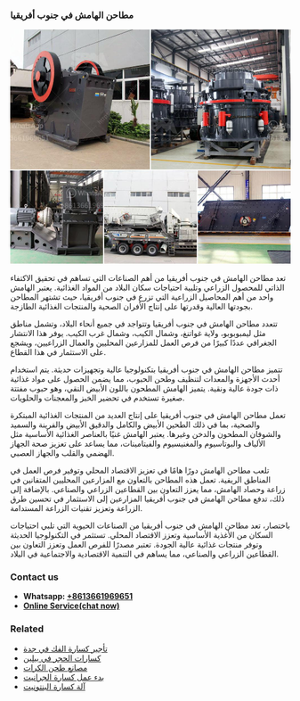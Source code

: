 <h3>مطاحن الهامش في جنوب أفريقيا</h3><img src='1701853969.jpg' alt=''><p>تعد مطاحن الهامش في جنوب أفريقيا من أهم الصناعات التي تساهم في تحقيق الاكتفاء الذاتي للمحصول الزراعي وتلبية احتياجات سكان البلاد من المواد الغذائية. يعتبر الهامش واحد من أهم المحاصيل الزراعية التي تزرع في جنوب أفريقيا، حيث تشتهر المطاحن بجودتها العالية وقدرتها على إنتاج الأفران الصحية والمنتجات الغذائية الطازجة.</p><p>تتعدد مطاحن الهامش في جنوب أفريقيا وتتواجد في جميع أنحاء البلاد، وتشمل مناطق مثل ليمبوبوبو، ولاية غواتنغ، وشمال الكيب، وشمال غرب الكيب. يوفر هذا الانتشار الجغرافي عددًا كبيرًا من فرص العمل للمزارعين المحليين والعمال الزراعيين، ويشجع على الاستثمار في هذا القطاع.</p><p>تتميز مطاحن الهامش في جنوب أفريقيا بتكنولوجيا عالية وتجهيزات حديثة. يتم استخدام أحدث الأجهزة والمعدات لتنظيف وطحن الحبوب، مما يضمن الحصول على مواد غذائية ذات جودة عالية ونقية. يتميز الهامش المطحون باللون الأبيض النقي، وهو حبوب مفتتة صغيرة تستخدم في تحضير الخبز والمعجنات والحلويات.</p><p>تعمل مطاحن الهامش في جنوب أفريقيا على إنتاج العديد من المنتجات الغذائية المبتكرة والصحية، بما في ذلك الطحين الأبيض والكامل والدقيق الأبيض والفرينة والسميد والشوفان المطحون والدخن وغيرها. يعتبر الهامش غنيًا بالعناصر الغذائية الأساسية مثل الألياف والبوتاسيوم والمغنيسيوم والفيتامينات، مما يساعد على تعزيز صحة الجهاز الهضمي والقلب والجهاز العصبي.</p><p>تلعب مطاحن الهامش دورًا هامًا في تعزيز الاقتصاد المحلي وتوفير فرص العمل في المناطق الريفية. تعمل هذه المطاحن بالتعاون مع المزارعين المحليين المتفانين في زراعة وحصاد الهامش، مما يعزز التعاون بين القطاعين الزراعي والصناعي. بالإضافة إلى ذلك، تدفع مطاحن الهامش في جنوب أفريقيا المزارعين إلى الاستثمار في تحسين طرق الزراعة وتعزيز تقنيات الزراعة المستدامة.</p><p>باختصار، تعد مطاحن الهامش في جنوب أفريقيا من الصناعات الحيوية التي تلبي احتياجات السكان من الأغذية الأساسية وتعزز الاقتصاد المحلي. تستثمر في التكنولوجيا الحديثة وتوفر منتجات غذائية عالية الجودة. تعتبر مصدرًا للفرص العمل وتعزز التعاون بين القطاعين الزراعي والصناعي، مما يساهم في التنمية الاقتصادية والاجتماعية في البلاد.</p><h3>Contact us</h3><ul><li><strong>Whatsapp:&nbsp;<a href="https://wa.me/8613661969651">+8613661969651</a></strong></li><li><a href="https://swt.shibang-china.com/?git&amp;zhl&amp;مطاحن الهامش في جنوب أفريقيا"><strong>Online Service(chat now)</strong></a></li></ul><h3>Related</h3><ul><li><a href='تأجير كسارة الفك في جدة.md'>تأجير كسارة الفك في جدة</a></li><li><a href='كسارات الحجر في بيلين.md'>كسارات الحجر في بيلين</a></li><li><a href='مصانع طحن الكرات.md'>مصانع طحن الكرات</a></li><li><a href='بدء عمل كسارة الجرانيت.md'>بدء عمل كسارة الجرانيت</a></li><li><a href='آلة كسارة البنتونيت.md'>آلة كسارة البنتونيت</a></li></ul>